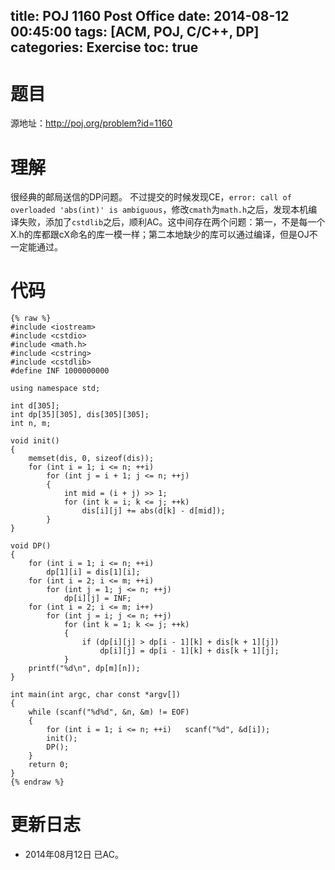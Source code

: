title: POJ 1160 Post Office
date: 2014-08-12 00:45:00
tags: [ACM, POJ, C/C++, DP]
categories: Exercise
toc: true
---
# 题目
源地址：http://poj.org/problem?id=1160

# 理解
很经典的邮局送信的DP问题。
不过提交的时候发现CE，`error: call of overloaded 'abs(int)' is ambiguous`，修改`cmath`为`math.h`之后，发现本机编译失败，添加了`cstdlib`之后，顺利AC。这中间存在两个问题：第一，不是每一个X.h的库都跟cX命名的库一模一样；第二本地缺少的库可以通过编译，但是OJ不一定能通过。

<!-- more -->

# 代码
```
{% raw %}
#include <iostream>
#include <cstdio>
#include <math.h>
#include <cstring>
#include <cstdlib>
#define INF 1000000000

using namespace std;

int d[305];
int dp[35][305], dis[305][305];
int n, m;

void init()
{
    memset(dis, 0, sizeof(dis));
    for (int i = 1; i <= n; ++i)
        for (int j = i + 1; j <= n; ++j)
        {
            int mid = (i + j) >> 1;
            for (int k = i; k <= j; ++k)
                dis[i][j] += abs(d[k] - d[mid]);
        }
}

void DP()
{
    for (int i = 1; i <= n; ++i)
        dp[1][i] = dis[1][i];
    for (int i = 2; i <= m; ++i)
        for (int j = 1; j <= n; ++j)
            dp[i][j] = INF;
    for (int i = 2; i <= m; i++)
        for (int j = i; j <= n; ++j)
            for (int k = 1; k <= j; ++k)
            {
                if (dp[i][j] > dp[i - 1][k] + dis[k + 1][j])
                    dp[i][j] = dp[i - 1][k] + dis[k + 1][j];
            }
    printf("%d\n", dp[m][n]);
}

int main(int argc, char const *argv[])
{
    while (scanf("%d%d", &n, &m) != EOF)
    {
        for (int i = 1; i <= n; ++i)   scanf("%d", &d[i]);
        init();
        DP();
    }
    return 0;
}
{% endraw %}
```
	
# 更新日志
- 2014年08月12日 已AC。